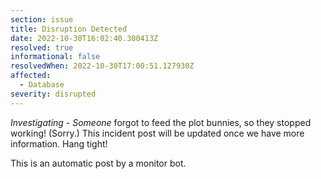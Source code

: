 ```yaml
---
section: issue
title: Disruption Detected
date: 2022-10-30T16:02:40.300413Z
resolved: true
informational: false
resolvedWhen: 2022-10-30T17:00:51.127930Z
affected:
  - Database
severity: disrupted
---
```

*Investigating* - _Someone_ forgot to feed the plot bunnies, so they stopped working! (Sorry.) This incident post will be updated once we have more information. Hang tight!

This is an automatic post by a monitor bot.
        